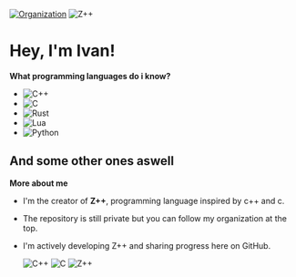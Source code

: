 [![Organization](https://img.shields.io/badge/Organization-zpp--lang-blue?style=for-the-badge&logo=github)](https://github.com/zpp-lang) ![Z++](https://img.shields.io/badge/Language-Z++-red)
# Hey, I'm Ivan!

**What programming languages do i know?**
- ![C++](https://img.shields.io/badge/-C++-00599C?style=flat-square&logo=c%2B%2B&logoColor=white)
- ![C](https://img.shields.io/badge/-C-00599C?style=flat-square&logo=c&logoColor=white)
- ![Rust](https://img.shields.io/badge/-Rust-000000?style=flat-square&logo=rust&logoColor=white)
- ![Lua](https://img.shields.io/badge/-Lua-2C2D72?style=flat-square&logo=lua&logoColor=white)
- ![Python](https://img.shields.io/badge/-Python-3776AB?style=flat-square&logo=python&logoColor=white)
## And some other ones aswell

  **More about me**
- I'm the creator of **Z++**, programming language inspired by c++ and c.
- The repository is still private but you can follow my organization at the top.
- I'm actively developing Z++ and sharing progress here on GitHub.

   ![C++](https://img.shields.io/badge/-C++-00599C?style=flat-square&logo=c%2B%2B&logoColor=white) ![C](https://img.shields.io/badge/-C-00599C?style=flat-square&logo=c&logoColor=white) ![Z++](https://img.shields.io/badge/-Z++-D32F2F?style=flat-square&logo=code&logoColor=white)
